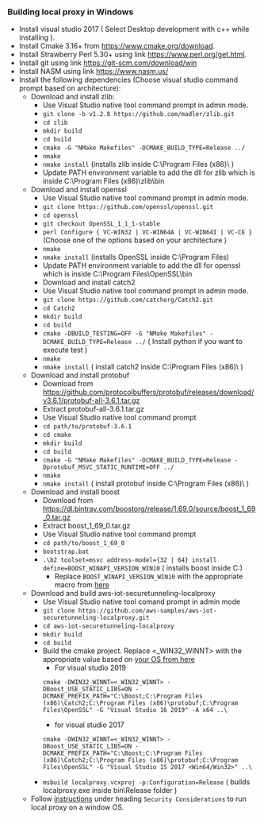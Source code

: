 ### Building local proxy in Windows
* Install visual studio 2017 ( Select Desktop development with c++ while installing ).
* Install Cmake 3.16+ from https://www.cmake.org/download.
* Install Strawberry Perl 5.30+ using link https://www.perl.org/get.html.
* Install git using link https://git-scm.com/download/win
* Install NASM using link https://www.nasm.us/
* Install the following dependencies (Choose visual studio command prompt based on architecture):
	* Download and install zlib:
		* Use Visual Studio native tool command prompt in admin mode.
		* `git clone -b v1.2.8 https://github.com/madler/zlib.git`
		* `cd zlib`
		* `mkdir build`
		* `cd build`
		* `cmake -G "NMake Makefiles" -DCMAKE_BUILD_TYPE=Release ../`
		* `nmake`
		* `nmake install` (installs zlib inside C:\Program Files (x86)\ )
		* Update PATH environment variable to add the dll for zlib which is inside C:\Program Files (x86)\zlib\bin
	* Download and install openssl
		* Use Visual Studio native tool command prompt in admin mode.
		* `git clone https://github.com/openssl/openssl.git`
		* `cd openssl`
		* `git checkout OpenSSL_1_1_1-stable`
		* `perl Configure { VC-WIN32 | VC-WIN64A | VC-WIN64I | VC-CE }` (Choose one of the options based on your architecture )
		* `nmake`
		* `nmake install` (installs OpenSSL inside C:\Program Files\)
		* Update PATH environment variable to add the dll for openssl which is inside C:\Program Files\OpenSSL\bin
		* Download and install catch2
		* Use Visual Studio native tool command prompt in admin mode.
		* `git clone https://github.com/catchorg/Catch2.git`
		* `cd Catch2`
		* `mkdir build`
		* `cd build`
		* `cmake -DBUILD_TESTING=OFF -G "NMake Makefiles" -DCMAKE_BUILD_TYPE=Release ../` ( Install python if you want to execute test )
		* `nmake`
		* `nmake install` ( install catch2 inside C:\Program Files (x86)\ )
	* Download and install protobuf
		* Download from https://github.com/protocolbuffers/protobuf/releases/download/v3.6.1/protobuf-all-3.6.1.tar.gz
		* Extract protobuf-all-3.6.1.tar.gz
		* Use Visual Studio native tool command prompt
		* `cd path/to/protobuf-3.6.1`
		* `cd cmake`
		* `mkdir build`
		* `cd build`
		* `cmake -G "NMake Makefiles" -DCMAKE_BUILD_TYPE=Release -Dprotobuf_MSVC_STATIC_RUNTIME=OFF ../`
		* `nmake`
		* `nmake install` ( install protobuf inside C:\Program Files (x86)\ )
	* Download and install boost
		* Download from https://dl.bintray.com/boostorg/release/1.69.0/source/boost_1_69_0.tar.gz
		* Extract boost_1_69_0.tar.gz
		* Use Visual Studio native tool command prompt
		* `cd path/to/boost_1_69_0`
		* `bootstrap.bat`
		* `.\b2 toolset=msvc address-model={32 | 64} install define=BOOST_WINAPI_VERSION_WIN10` ( installs boost inside C:\)
			* Replace `BOOST_WINAPI_VERSION_WIN10` with the appropriate macro from [here](https://www.boost.org/doc/libs/develop/libs/winapi/doc/html/winapi/config.html)
	* Download and build aws-iot-securetunneling-localproxy
		* Use Visual Studio native tool comand prompt in admin mode
		* `git clone https://github.com/aws-samples/aws-iot-securetunneling-localproxy.git`
		* `cd aws-iot-securetunneling-localproxy`
		* `mkdir build`
		* `cd build`
		* Build the cmake project. Replace <_WIN32_WINNT> with the appropriate value based on [your OS from here](https://docs.microsoft.com/en-us/cpp/porting/modifying-winver-and-win32-winnt?view=vs-2019)
			* For visual studio 2019
			```
			cmake -DWIN32_WINNT=<_WIN32_WINNT> -DBoost_USE_STATIC_LIBS=ON -DCMAKE_PREFIX_PATH="C:\Boost;C:\Program Files (x86)\Catch2;C:\Program Files (x86)\protobuf;C:\Program Files\OpenSSL" -G "Visual Studio 16 2019" -A x64 ..\
			```
			* for visual studio 2017
			```
			cmake -DWIN32_WINNT=<_WIN32_WINNT> -DBoost_USE_STATIC_LIBS=ON -DCMAKE_PREFIX_PATH="C:\Boost;C:\Program Files (x86)\Catch2;C:\Program Files (x86)\protobuf;C:\Program Files\OpenSSL" -G "Visual Studio 15 2017 <Win64/Win32>" ..\
			```
		* `msbuild localproxy.vcxproj -p:Configuration=Release` ( builds localproxy.exe inside bin\Release folder )
	* Follow [instructions](https://github.com/aws-samples/aws-iot-securetunneling-localproxy) under heading `Security Considerations` to run local proxy on a window OS.
